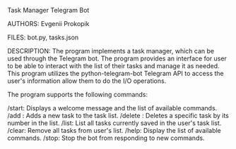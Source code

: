 Task Manager Telegram Bot

AUTHORS: Evgenii Prokopik

FILES: bot.py, tasks.json

DESCRIPTION:
The program implements a task manager, which can be used through the Telegram bot.
The program provides an interface for user to be able to interact with the list of their tasks and manage it as needed.
This program utilizes the python-telegram-bot Telegram API to access the user's information allow them to do the I/O operations.

The program supports the following commands:

/start: Displays a welcome message and the list of available commands.
/add <task>: Adds a new task to the task list.
/delete <task number>: Deletes a specific task by its number in the list.
/list: List all tasks currently saved in the user's task list.
/clear: Remove all tasks from user's list.
/help: Display the list of available commands.
/stop: Stop the bot from responding to new commands.

